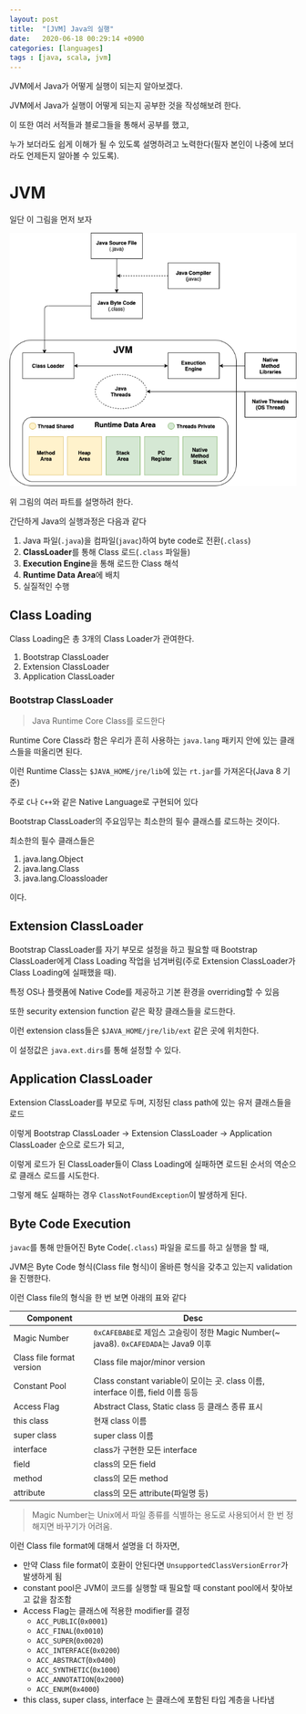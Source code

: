 ```yaml
---
layout: post
title:  "[JVM] Java의 실행"
date:   2020-06-18 00:29:14 +0900
categories: [languages]
tags : [java, scala, jvm]
---
```

JVM에서 Java가 어떻게 실행이 되는지 알아보겠다.

<!--more-->

JVM에서 Java가 실행이 어떻게 되는지 공부한 것을 작성해보려 한다.

이 또한 여러 서적들과 블로그들을 통해서 공부를 했고,

누가 보더라도 쉽게 이해가 될 수 있도록 설명하려고 노력한다(필자 본인이 나중에 보더라도 언제든지 알아볼 수 있도록).

# JVM
일단 이 그림을 먼저 보자

![JVM Architecture](/files/jvm-architecture.png)

위 그림의 여러 파트를 설명하려 한다.

간단하게 Java의 실행과정은 다음과 같다

1. Java 파일(`.java`)을 컴파일(`javac`)하여 byte code로 전환(`.class`)
1. **ClassLoader**를 통해 Class 로드(`.class` 파일들)
1. **Execution Engine**을 통해 로드한 Class 해석
1. **Runtime Data Area**에 배치
1. 실질적인 수행

## Class Loading

Class Loading은 총 3개의 Class Loader가 관여한다.

1. Bootstrap ClassLoader
1. Extension ClassLoader
1. Application ClassLoader

### Bootstrap ClassLoader
> Java Runtime Core Class를 로드한다

Runtime Core Class라 함은 우리가 흔히 사용하는 `java.lang` 패키지 안에 있는 클래스들을 떠올리면 된다.

이런 Runtime Class는 `$JAVA_HOME/jre/lib`에 있는 `rt.jar`를 가져온다(Java 8 기준)

주로 `C`나 `C++`와 같은 Native Language로 구현되어 있다

Bootstrap ClassLoader의 주요임무는 최소한의 필수 클래스를 로드하는 것이다.

최소한의 필수 클래스들은

1. java.lang.Object
1. java.lang.Class
1. java.lang.Cloassloader

이다.

## Extension ClassLoader
Bootstrap ClassLoader를 자기 부모로 설정을 하고 필요할 때 Bootstrap ClassLoader에게 Class Loading 작업을 넘겨버림(주로 Extension ClassLoader가 Class Loading에 실패했을 때).

특정 OS나 플랫폼에 Native Code를 제공하고 기본 환경을 overriding할 수 있음

또한 security extension function 같은 확장 클래스들을 로드한다.

이런 extension class들은 `$JAVA_HOME/jre/lib/ext` 같은 곳에 위치한다.

이 설정값은 `java.ext.dirs`를 통해 설정할 수 있다.

## Application ClassLoader
Extension ClassLoader를 부모로 두며, 지정된 class path에 있는 유저 클래스들을 로드


이렇게 Bootstrap ClassLoader -> Extension ClassLoader -> Application ClassLoader 순으로 로드가 되고,

이렇게 로드가 된 ClassLoader들이 Class Loading에 실패하면 로드된 순서의 역순으로 클래스 로드를 시도한다.

그렇게 해도 실패하는 경우 `ClassNotFoundException`이 발생하게 된다.

## Byte Code Execution
`javac`를 통해 만들어진 Byte Code(`.class`) 파일을 로드를 하고 실행을 할 때,

JVM은 Byte Code 형식(Class file 형식)이 올바른 형식을 갖추고 있는지 validation을 진행한다.

이런 Class file의 형식을 한 번 보면 아래의 표와 같다

|Component|Desc|
|---|---|
|Magic Number|`0xCAFEBABE`로 제임스 고슬링이 정한 Magic Number(~ java8). `0xCAFEDADA`는 Java9 이후|
|Class file format version|Class file major/minor version|
|Constant Pool|Class constant variable이 모이는 곳. class 이름, interface 이름, field 이름 등등|
|Access Flag|Abstract Class, Static class 등 클래스 종류 표시|
|this class|현재 class 이름|
|super class|super class 이름|
|interface|class가 구현한 모든 interface|
|field|class의 모든 field|
|method|class의 모든 method|
|attribute|class의 모든 attribute(파일명 등)|

> Magic Number는 Unix에서 파일 종류를 식별하는 용도로 사용되어서 한 번 정해지면 바꾸기가 어려움.

이런 Class file format에 대해서 설명을 더 하자면,

- 만약 Class file format이 호환이 안된다면 `UnsupportedClassVersionError`가 발생하게 됨
- constant pool은 JVM이 코드를 실행할 때 필요할 때 constant pool에서 찾아보고 값을 참조함
- Access Flag는 클래스에 적용한 modifier를 결정
   - `ACC_PUBLIC`(`0x0001`)
   - `ACC_FINAL`(`0x0010`)
   - `ACC_SUPER`(`0x0020`)
   - `ACC_INTERFACE`(`0x0200`)
   - `ACC_ABSTRACT`(`0x0400`)
   - `ACC_SYNTHETIC`(`0x1000`)
   - `ACC_ANNOTATION`(`0x2000`)
   - `ACC_ENUM`(`0x4000`)
- this class, super class, interface 는 클래스에 포함된 타입 계층을 나타냄

